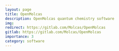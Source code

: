 ```yaml
---
layout: page
title: OpenMolcas
description: OpenMolcas quantum chemistry software
img:
redirect: https://gitlab.com/Molcas/OpenMolcas
gitlab: https://gitlab.com/Molcas/OpenMolcas
importance: 3
category: software
---
```

